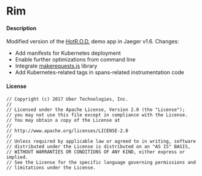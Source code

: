 # Rim

#### Description 

Modified version of the [HotR.O.D.](https://github.com/jaegertracing/jaeger/tree/v1.6.0/examples/hotrod) demo app in Jaeger v1.6. Changes:
- Add manifests for Kubernetes deployment
- Enable further optimizations from command line
- Integrate [makerequests.js](https://github.com/marioscrock/makerequests.js) library
- Add Kubernetes-related tags in spans-related instrumentation code 

#### License

```
// Copyright (c) 2017 Uber Technologies, Inc.
//
// Licensed under the Apache License, Version 2.0 (the "License");
// you may not use this file except in compliance with the License.
// You may obtain a copy of the License at
//
// http://www.apache.org/licenses/LICENSE-2.0
//
// Unless required by applicable law or agreed to in writing, software
// distributed under the License is distributed on an "AS IS" BASIS,
// WITHOUT WARRANTIES OR CONDITIONS OF ANY KIND, either express or implied.
// See the License for the specific language governing permissions and
// limitations under the License.
```
